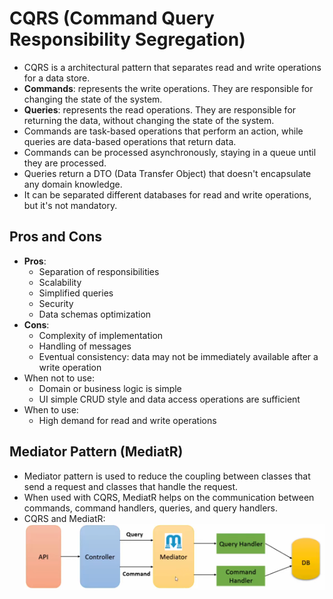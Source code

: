 # CQRS (Command Query Responsibility Segregation)

- CQRS is a architectural pattern that separates read and write operations for a data store.
- **Commands**: represents the write operations. They are responsible for changing the state of the system.
- **Queries**: represents the read operations. They are responsible for returning the data, without changing the state of the system.
- Commands are task-based operations that perform an action, while queries are data-based operations that return data.
- Commands can be processed asynchronously, staying in a queue until they are processed.
- Queries return a DTO (Data Transfer Object) that doesn't encapsulate any domain knowledge.
- It can be separated different databases for read and write operations, but it's not mandatory.

## Pros and Cons

- **Pros**:
  - Separation of responsibilities
  - Scalability
  - Simplified queries
  - Security
  - Data schemas optimization
- **Cons**:
  - Complexity of implementation
  - Handling of messages
  - Eventual consistency: data may not be immediately available after a write operation
- When not to use:
  - Domain or business logic is simple
  - UI simple CRUD style and data access operations are sufficient
- When to use:
  - High demand for read and write operations

## Mediator Pattern (MediatR)

- Mediator pattern is used to reduce the coupling between classes that send a request and classes that handle the request.
- When used with CQRS, MediatR helps on the communication between commands, command handlers, queries, and query handlers.
- CQRS and MediatR:
  ![CQRS and MediatR](5.CQRSMediatR.png)

